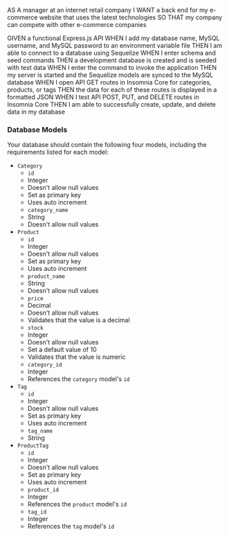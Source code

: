 AS A manager at an internet retail company
I WANT a back end for my e-commerce website that uses the latest technologies
SO THAT my company can compete with other e-commerce companies

GIVEN a functional Express.js API
WHEN I add my database name, MySQL username, and MySQL password to an environment variable file
THEN I am able to connect to a database using Sequelize
WHEN I enter schema and seed commands
THEN a development database is created and is seeded with test data
WHEN I enter the command to invoke the application
THEN my server is started and the Sequelize models are synced to the MySQL database
WHEN I open API GET routes in Insomnia Core for categories, products, or tags
THEN the data for each of these routes is displayed in a formatted JSON
WHEN I test API POST, PUT, and DELETE routes in Insomnia Core
THEN I am able to successfully create, update, and delete data in my database

### Database Models

Your database should contain the following four models, including the requirements listed for each model:

- `Category`
  - `id`
  - Integer
  - Doesn't allow null values
  - Set as primary key
  - Uses auto increment
  - `category_name`
  - String
  - Doesn't allow null values
- `Product`
  - `id`
  - Integer
  - Doesn't allow null values
  - Set as primary key
  - Uses auto increment
  - `product_name`
  - String
  - Doesn't allow null values
  - `price`
  - Decimal
  - Doesn't allow null values
  - Validates that the value is a decimal
  - `stock`
  - Integer
  - Doesn't allow null values
  - Set a default value of 10
  - Validates that the value is numeric
  - `category_id`
  - Integer
  - References the `category` model's `id`
- `Tag`
  - `id`
  - Integer
  - Doesn't allow null values
  - Set as primary key
  - Uses auto increment
  - `tag_name`
  - String
- `ProductTag`
  - `id`
  - Integer
  - Doesn't allow null values
  - Set as primary key
  - Uses auto increment
  - `product_id`
  - Integer
  - References the `product` model's `id`
  - `tag_id`
  - Integer
  - References the `tag` model's `id`